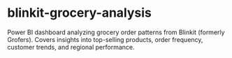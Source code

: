 # blinkit-grocery-analysis
Power BI dashboard analyzing grocery order patterns from Blinkit (formerly Grofers). Covers insights into top-selling products, order frequency, customer trends, and regional performance.
